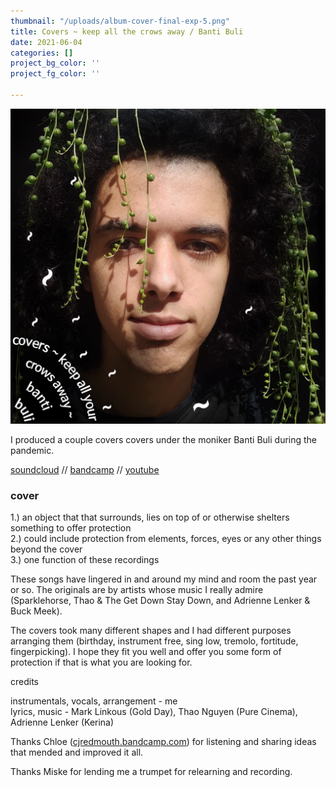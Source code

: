 ```yaml
---
thumbnail: "/uploads/album-cover-final-exp-5.png"
title: Covers ~ keep all the crows away / Banti Buli
date: 2021-06-04
categories: []
project_bg_color: ''
project_fg_color: ''

---
```

![](/uploads/album-cover-final-exp-5.png)

I produced a couple covers covers under the moniker Banti Buli during the pandemic.

[soundcloud](https://soundcloud.com/bgheneti) // [bandcamp](https://bantibuli.bandcamp.com/) // [youtube](https://youtube.com/playlist?list=PLCLdaJ-xRai1OQu8OtmUIcO9L7oEZRAWq)

### cover 

  
 1.) an object that that surrounds, lies on top of or otherwise shelters something to offer protection   
 2.) could include protection from elements, forces, eyes or any other things beyond the cover   
 3.) one function of these recordings   
   
 These songs have lingered in and around my mind and room the past year or so. The originals are by artists whose music I really admire (Sparklehorse, Thao & The Get Down Stay Down, and Adrienne Lenker & Buck Meek).   
   
 The covers took many different shapes and I had different purposes arranging them (birthday, instrument free, sing low, tremolo, fortitude, fingerpicking). I hope they fit you well and offer you some form of protection if that is what you are looking for.

credits  
  
instrumentals, vocals, arrangement - me  
 lyrics, music - Mark Linkous (Gold Day), Thao Nguyen (Pure Cinema), Adrienne Lenker (Kerina)   
   
 Thanks Chloe ([cjredmouth.bandcamp.com](https://cjredmouth.bandcamp.com)) for listening and sharing ideas that mended and improved it all.   
   
 Thanks Miske for lending me a trumpet for relearning and recording.